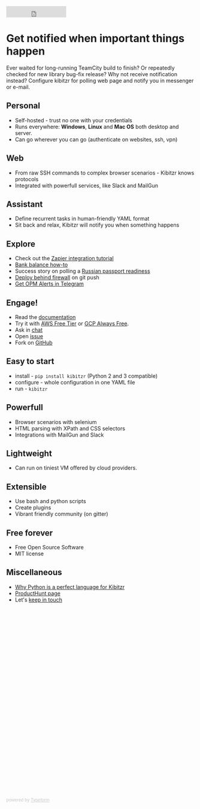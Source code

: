 <iframe src="https://ghbtns.com/github-btn.html?user=kibitzr&repo=kibitzr&type=star&count=true&size=large" frameborder="0" scrolling="0" width="160px" height="30px"></iframe>

# Get notified when important things happen

Ever waited for long-running TeamCity build to finish?
Or repeatedly checked for new library bug-fix release?
Why not receive notification instead?
Configure kibitzr for polling web page and notify you in messenger or e-mail.

## Personal

* Self-hosted - trust no one with your credentials
* Runs everywhere: **Windows**, **Linux** and **Mac OS** both desktop and server.
* Can go wherever you can go (authenticate on websites, ssh, vpn)

## Web

* From raw SSH commands to complex browser scenarios - Kibitzr knows protocols
* Integrated with powerfull services, like Slack and MailGun

## Assistant

* Define recurrent tasks in human-friendly YAML format
* Sit back and relax, Kibitzr will notify you when something happens

## Explore

* Check out the [Zapier integration tutorial](zapier-how-to.html)
* [Bank balance how-to](https://peterdemin.github.io/kibitzr-banks.html)
* Success story on polling a [Russian passport readiness](russian-passport.html)
* [Deploy behind firewall](automatic-deployment.html) on git push
* [Get OPM Alerts in Telegram](opm-status-alert.html)

## Engage!

* Read the [documentation](https://kibitzr.readthedocs.org)
* Try it with [AWS Free Tier](https://kibitzr.readthedocs.io/en/latest/aws.html) or [GCP Always Free](https://kibitzr.readthedocs.io/en/latest/gcp.html).
* Ask in [chat](https://gitter.im/kibitzr/Lobby)
* Open [issue](https://github.com/kibitzr/kibitzr/issues/)
* Fork on [GitHub](https://github.com/kibitzr/kibitzr)

## Easy to start

* install - `pip install kibitzr` (Python 2 and 3 compatible)
* configure - whole configuration in one YAML file
* run - `kibitzr`

## Powerfull

* Browser scenarios with selenium
* HTML parsing with XPath and CSS selectors
* Integrations with MailGun and Slack

## Lightweight

* Can run on tiniest VM offered by cloud providers.

## Extensible

* Use bash and python scripts
* Create plugins
* Vibrant friendly community (on gitter)

## Free forever

* Free Open Source Software
* MIT license

## Miscellaneous

* [Why Python is a perfect language for Kibitzr](why-python.html)
* [ProductHunt page](https://www.producthunt.com/posts/kibitzr)
* Let's [keep in touch](mailto:kibitzrrr@gmail.com)

<div class="typeform-widget" data-url="https://peter894.typeform.com/to/b3n9F5" data-transparency="100" style="width: 100%; height: 500px;"></div> <script> (function() { var qs,js,q,s,d=document, gi=d.getElementById, ce=d.createElement, gt=d.getElementsByTagName, id="typef_orm", b="https://embed.typeform.com/"; if(!gi.call(d,id)) { js=ce.call(d,"script"); js.id=id; js.src=b+"embed.js"; q=gt.call(d,"script")[0]; q.parentNode.insertBefore(js,q) } })() </script> <div style="font-family: Sans-Serif;font-size: 12px;color: #999;opacity: 0.5; padding-top: 5px;"> powered by <a href="https://admin.typeform.com/signup?utm_campaign=b3n9F5&utm_source=typeform.com-11916638-Basic&utm_medium=typeform&utm_content=typeform-embedded-poweredbytypeform&utm_term=EN" style="color: #999" target="_blank">Typeform</a> </div>
